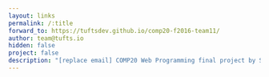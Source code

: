 ```yaml
---
layout: links
permalink: /:title
forward_to: https://tuftsdev.github.io/comp20-f2016-team11/
author: team@tufts.io
hidden: false
project: false
description: "[replace email] COMP20 Web Programming final project by Suruchi Devanahalli, Jeremy Engel, Lexie Kirsch, and Jeremy Shih"
---
```

